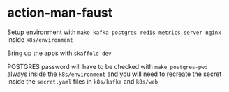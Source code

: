 # action-man-faust


Setup environment with `make kafka postgres redis metrics-server nginx` inside `k8s/environment`

Bring up the apps with `skaffold dev`


POSTGRES password will have to be checked with `make postgres-pwd` always inside the `k8s/environment` and you will need to recreate the secret inside the `secret.yaml` files in `k8s/kafka` and `k8s/web`
